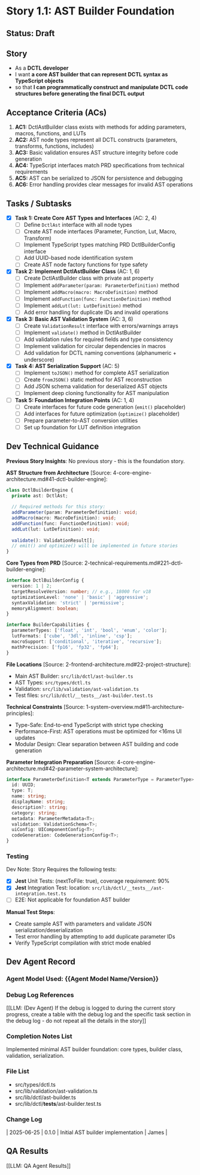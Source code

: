 # Story 1.1: AST Builder Foundation

## Status: Draft

## Story

- As a **DCTL developer**
- I want **a core AST builder that can represent DCTL syntax as TypeScript objects**
- so that **I can programmatically construct and manipulate DCTL code structures before generating the final DCTL output**

## Acceptance Criteria (ACs)

1. **AC1:** DctlAstBuilder class exists with methods for adding parameters, macros, functions, and LUTs
2. **AC2:** AST node types represent all DCTL constructs (parameters, transforms, functions, includes)
3. **AC3:** Basic validation ensures AST structure integrity before code generation
4. **AC4:** TypeScript interfaces match PRD specifications from technical requirements
5. **AC5:** AST can be serialized to JSON for persistence and debugging
6. **AC6:** Error handling provides clear messages for invalid AST operations

## Tasks / Subtasks

- [x] **Task 1: Create Core AST Types and Interfaces** (AC: 2, 4)
  - [ ] Define `DctlAst` interface with all node types
  - [ ] Create AST node interfaces (Parameter, Function, Lut, Macro, Transform)
  - [ ] Implement TypeScript types matching PRD DctlBuilderConfig interface
  - [ ] Add UUID-based node identification system
  - [ ] Create AST node factory functions for type safety

- [x] **Task 2: Implement DctlAstBuilder Class** (AC: 1, 6)
  - [ ] Create DctlAstBuilder class with private ast property
  - [ ] Implement `addParameter(param: ParameterDefinition)` method
  - [ ] Implement `addMacro(macro: MacroDefinition)` method
  - [ ] Implement `addFunction(func: FunctionDefinition)` method
  - [ ] Implement `addLut(lut: LutDefinition)` method
  - [ ] Add error handling for duplicate IDs and invalid operations

- [x] **Task 3: Basic AST Validation System** (AC: 3, 6)
  - [ ] Create `ValidationResult` interface with errors/warnings arrays
  - [ ] Implement `validate()` method in DctlAstBuilder
  - [ ] Add validation rules for required fields and type consistency
  - [ ] Implement validation for circular dependencies in macros
  - [ ] Add validation for DCTL naming conventions (alphanumeric + underscore)

- [x] **Task 4: AST Serialization Support** (AC: 5)
  - [ ] Implement `toJSON()` method for complete AST serialization
  - [ ] Create `fromJSON()` static method for AST reconstruction
  - [ ] Add JSON schema validation for deserialized AST objects
  - [ ] Implement deep cloning functionality for AST manipulation

- [ ] **Task 5: Foundation Integration Points** (AC: 1, 4)
  - [ ] Create interfaces for future code generation (`emit()` placeholder)
  - [ ] Add interfaces for future optimization (`optimize()` placeholder)
  - [ ] Prepare parameter-to-AST conversion utilities
  - [ ] Set up foundation for LUT definition integration

## Dev Technical Guidance

**Previous Story Insights**: No previous story - this is the foundation story.

**AST Structure from Architecture** [Source: 4-core-engine-architecture.md#41-dctl-builder-engine]:
```typescript
class DctlBuilderEngine {
  private ast: DctlAst;
  
  // Required methods for this story:
  addParameter(param: ParameterDefinition): void;
  addMacro(macro: MacroDefinition): void;
  addFunction(func: FunctionDefinition): void;
  addLut(lut: LutDefinition): void;
  
  validate(): ValidationResult[];
  // emit() and optimize() will be implemented in future stories
}
```

**Core Types from PRD** [Source: 2-technical-requirements.md#221-dctl-builder-engine]:
```typescript
interface DctlBuilderConfig {
  version: 1 | 2;
  targetResolveVersion: number; // e.g., 18000 for v18
  optimizationLevel: 'none' | 'basic' | 'aggressive';
  syntaxValidation: 'strict' | 'permissive';
  memoryAlignment: boolean;
}

interface BuilderCapabilities {
  parameterTypes: ['float', 'int', 'bool', 'enum', 'color'];
  lutFormats: ['cube', '3dl', 'inline', 'csp'];
  macroSupport: ['conditional', 'iterative', 'recursive'];
  mathPrecision: ['fp16', 'fp32', 'fp64'];
}
```

**File Locations** [Source: 2-frontend-architecture.md#22-project-structure]:
- Main AST Builder: `src/lib/dctl/ast-builder.ts`
- AST Types: `src/types/dctl.ts`
- Validation: `src/lib/validation/ast-validation.ts`
- Test files: `src/lib/dctl/__tests__/ast-builder.test.ts`

**Technical Constraints** [Source: 1-system-overview.md#11-architecture-principles]:
- Type-Safe: End-to-end TypeScript with strict type checking
- Performance-First: AST operations must be optimized for <16ms UI updates
- Modular Design: Clear separation between AST building and code generation

**Parameter Integration Preparation** [Source: 4-core-engine-architecture.md#42-parameter-system-architecture]:
```typescript
interface ParameterDefinition<T extends ParameterType = ParameterType> {
  id: UUID;
  type: T;
  name: string;
  displayName: string;
  description?: string;
  category: string;
  metadata: ParameterMetadata<T>;
  validation: ValidationSchema<T>;
  uiConfig: UIComponentConfig<T>;
  codeGeneration: CodeGenerationConfig<T>;
}
```

### Testing

Dev Note: Story Requires the following tests:

- [x] **Jest** Unit Tests: (nextToFile: true), coverage requirement: 90%
- [x] **Jest** Integration Test: location: `src/lib/dctl/__tests__/ast-integration.test.ts`
- [ ] E2E: Not applicable for foundation AST builder

**Manual Test Steps**: 
- Create sample AST with parameters and validate JSON serialization/deserialization
- Test error handling by attempting to add duplicate parameter IDs
- Verify TypeScript compilation with strict mode enabled

## Dev Agent Record

### Agent Model Used: {{Agent Model Name/Version}}

### Debug Log References

[[LLM: (Dev Agent) If the debug is logged to during the current story progress, create a table with the debug log and the specific task section in the debug log - do not repeat all the details in the story]]

### Completion Notes List

Implemented minimal AST builder foundation: core types, builder class, validation, serialization.

### File List

- src/types/dctl.ts
- src/lib/validation/ast-validation.ts
- src/lib/dctl/ast-builder.ts
- src/lib/dctl/__tests__/ast-builder.test.ts

### Change Log

| 2025-06-25 | 0.1.0 | Initial AST builder implementation | James |

## QA Results

[[LLM: QA Agent Results]] 